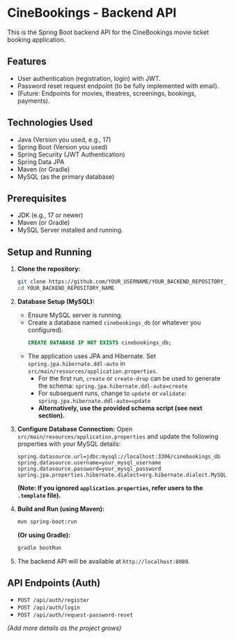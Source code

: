 # CineBookings - Backend API

This is the Spring Boot backend API for the CineBookings movie ticket booking application.

## Features

*   User authentication (registration, login) with JWT.
*   Password reset request endpoint (to be fully implemented with email).
*   (Future: Endpoints for movies, theatres, screenings, bookings, payments).

## Technologies Used

*   Java (Version you used, e.g., 17)
*   Spring Boot (Version you used)
*   Spring Security (JWT Authentication)
*   Spring Data JPA
*   Maven (or Gradle)
*   MySQL (as the primary database)

## Prerequisites

*   JDK (e.g., 17 or newer)
*   Maven (or Gradle)
*   MySQL Server installed and running.

## Setup and Running

1.  **Clone the repository:**
    ```bash
    git clone https://github.com/YOUR_USERNAME/YOUR_BACKEND_REPOSITORY_NAME.git
    cd YOUR_BACKEND_REPOSITORY_NAME
    ```

2.  **Database Setup (MySQL):**
    *   Ensure MySQL server is running.
    *   Create a database named `cinebookings_db` (or whatever you configured).
        ```sql
        CREATE DATABASE IF NOT EXISTS cinebookings_db;
        ```
    *   The application uses JPA and Hibernate. Set `spring.jpa.hibernate.ddl-auto` in `src/main/resources/application.properties`.
        *   For the first run, `create` or `create-drop` can be used to generate the schema:
          `spring.jpa.hibernate.ddl-auto=create`
        *   For subsequent runs, change to `update` or `validate`:
          `spring.jpa.hibernate.ddl-auto=update`
        *   **Alternatively, use the provided schema script (see next section).**

3.  **Configure Database Connection:**
    Open `src/main/resources/application.properties` and update the following properties with your MySQL details:
    ```properties
    spring.datasource.url=jdbc:mysql://localhost:3306/cinebookings_db
    spring.datasource.username=your_mysql_username
    spring.datasource.password=your_mysql_password
    spring.jpa.properties.hibernate.dialect=org.hibernate.dialect.MySQLDialect
    ```
    **(Note: If you ignored `application.properties`, refer users to the `.template` file).**

4.  **Build and Run (using Maven):**
    ```bash
    mvn spring-boot:run
    ```
    **(Or using Gradle):**
    ```bash
    gradle bootRun
    ```

5.  The backend API will be available at `http://localhost:8089`.

## API Endpoints (Auth)

*   `POST /api/auth/register`
*   `POST /api/auth/login`
*   `POST /api/auth/request-password-reset`

*(Add more details as the project grows)*